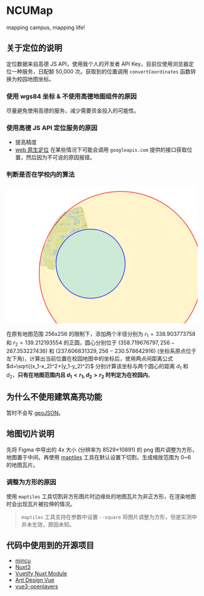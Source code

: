 # NCUMap

mapping campus, mapping life!

## 关于定位的说明

定位数据来自高德 JS API，使用我个人的开发者 API Key，目前仅使用浏览器定位一种服务，日配额 50,000 次。获取到的位置调用 `convertCoordinates` 函数转换为校园地图坐标。

### 使用 wgs84 坐标 & 不使用高德地图组件的原因

尽量避免使用高德的服务，减少需要资金投入的可能性。

### 使用高德 JS API 定位服务的原因

- 提高精度
- [web 原生定位](https://developer.mozilla.org/zh-CN/docs/Web/API/Geolocation_API) 在某些情况下可能会调用 `googleapis.com` 提供的接口获取位置，然后因为不可说的原因报错。

### 判断是否在学校内的算法

![说明图片](docs/images/isInSchool.jpg)

在原有地图范围 256x256 的限制下，添加两个半径分别为 $r_1=338.903773758$ 和 $r_2=139.212193554$ 的正圆，圆心分别位于 $(358.719676797, 256 - 267.353227436)$ 和 $(237.606831329, 256 - 230.578642916)$ (坐标系原点位于左下角)，计算出当前位置在校园地图中的坐标后，使用两点间距离公式 $d=\sqrt{(x_1-x_2)^2+(y_1-y_2)^2}$ 分别计算该坐标与两个圆心的距离 $d_1$ 和 $d_2$，**只有在地图范围内且 $d_1<r_1, d_2>r_2$ 时判定为在校园内**。

## 为什么不使用建筑高亮功能

暂时不会写 [geoJSON](https://geojson.org/)。

## 地图切片说明

先将 Figma 中导出的 4x 大小 (分辨率为 8529×10891) 的 png 图片调整为方形，地图置于中间，再使用 [maptiles](https://github.com/jahed/maptiles) 工具在默认设置下切割，生成缩放范围为 0~6 的地图瓦片。

### 调整为方形的原因

使用 `maptiles` 工具切割非方形图片时边缘处的地图瓦片为非正方形，在渲染地图时会出现瓦片被拉伸的情况。

> `maptiles` 工具支持在参数中设置 `--square` 将图片调整为方形，但是实测中并未生效，原因未知。

## 代码中使用到的开源项目

- [mincu](https://mincu.vercel.app/)
- [Nuxt3](https://nuxt.com/)
- [Vuetify Nuxt Module](https://nuxt.vuetifyjs.com/)
- [Ant Design Vue](https://www.antdv.com/)
- [vue3-openlayers](https://vue3openlayers.netlify.app/)